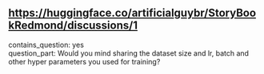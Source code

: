 ## https://huggingface.co/artificialguybr/StoryBookRedmond/discussions/1

contains_question: yes  
question_part: Would you mind sharing the dataset size and lr, batch and other hyper parameters you used for training?